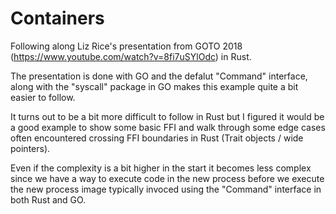 # Containers

Following along Liz Rice's presentation from GOTO 2018 (https://www.youtube.com/watch?v=8fi7uSYlOdc)
in Rust.

The presentation is done with GO and the defalut "Command" interface, along with
the "syscall" package in GO makes this example quite a bit easier to follow.

It turns out to be a bit more difficult to follow in Rust but I figured it would
be a good example to show some basic FFI and walk through some edge cases often
encountered crossing FFI boundaries in Rust (Trait objects / wide pointers).

Even if the complexity is a bit higher in the start it becomes less complex
since we have a way to execute code in the new process before we execute the
new process image typically invoced using the "Command" interface in both
Rust and GO.
